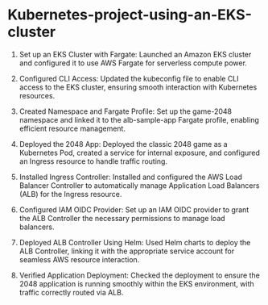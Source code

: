 # Kubernetes-project-using-an-EKS-cluster



1) Set up an EKS Cluster with Fargate: Launched an Amazon EKS cluster and configured it to use AWS Fargate for serverless compute power.

2) Configured CLI Access: Updated the kubeconfig file to enable CLI access to the EKS cluster, ensuring smooth interaction with Kubernetes resources.

3) Created Namespace and Fargate Profile: Set up the game-2048 namespace and linked it to the alb-sample-app Fargate profile, enabling efficient resource management.

4) Deployed the 2048 App: Deployed the classic 2048 game as a Kubernetes Pod, created a service for internal exposure, and configured an Ingress resource to handle traffic routing.

5) Installed Ingress Controller: Installed and configured the AWS Load Balancer Controller to automatically manage Application Load Balancers (ALB) for the Ingress resource.

6) Configured IAM OIDC Provider: Set up an IAM OIDC provider to grant the ALB Controller the necessary permissions to manage load    balancers.

7) Deployed ALB Controller Using Helm: Used Helm charts to deploy the ALB Controller, linking it with the appropriate service account for seamless AWS resource interaction.

8) Verified Application Deployment: Checked the deployment to ensure the 2048 application is running smoothly within the EKS environment, with traffic correctly routed via ALB.

